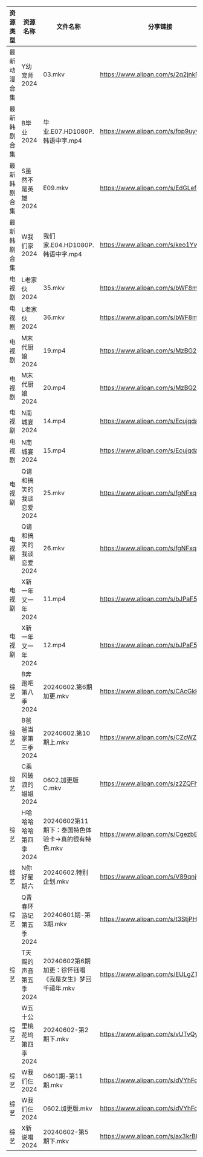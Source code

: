 | 资源类型   | 资源名称            | 文件名称                              | 分享链接                                 | 更新时间                |
| ------ | --------------- | --------------------------------- | ------------------------------------ | ------------------- |
| 最新动漫合集 | Y幼宠师2024        | 03.mkv                            | https://www.alipan.com/s/2q2jnkNLjYE | 2024-06-02 14:08:32 |
| 最新韩剧合集 | B毕业2024         | 毕业.E07.HD1080P.韩语中字.mp4           | https://www.alipan.com/s/fop9uyywL8B | 2024-06-02 00:05:06 |
| 最新韩剧合集 | S虽然不是英雄2024     | E09.mkv                           | https://www.alipan.com/s/EdGLefHeWvz | 2024-06-02 00:06:06 |
| 最新韩剧合集 | W我们家2024        | 我们家.E04.HD1080P.韩语中字.mp4          | https://www.alipan.com/s/keo1YwSJiuD | 2024-06-02 00:08:21 |
| 电视剧    | L老家伙2024        | 35.mkv                            | https://www.alipan.com/s/bWF8muEKVZh | 2024-06-02 20:05:29 |
| 电视剧    | L老家伙2024        | 36.mkv                            | https://www.alipan.com/s/bWF8muEKVZh | 2024-06-02 20:05:28 |
| 电视剧    | M末代厨娘2024       | 19.mp4                            | https://www.alipan.com/s/MzBG2dCbCix | 2024-06-02 14:05:31 |
| 电视剧    | M末代厨娘2024       | 20.mp4                            | https://www.alipan.com/s/MzBG2dCbCix | 2024-06-02 14:05:31 |
| 电视剧    | N南城宴2024        | 14.mp4                            | https://www.alipan.com/s/EcujqdaQJ8C | 2024-06-02 14:05:48 |
| 电视剧    | N南城宴2024        | 15.mp4                            | https://www.alipan.com/s/EcujqdaQJ8C | 2024-06-02 14:05:48 |
| 电视剧    | Q请和搞笑的我谈恋爱2024  | 25.mkv                            | https://www.alipan.com/s/fgNFxqmShaR | 2024-06-02 00:05:54 |
| 电视剧    | Q请和搞笑的我谈恋爱2024  | 26.mkv                            | https://www.alipan.com/s/fgNFxqmShaR | 2024-06-02 00:05:53 |
| 电视剧    | X新一年又一年2024     | 11.mp4                            | https://www.alipan.com/s/bJPaF5dmdbu | 2024-06-02 20:06:18 |
| 电视剧    | X新一年又一年2024     | 12.mp4                            | https://www.alipan.com/s/bJPaF5dmdbu | 2024-06-02 20:06:18 |
| 综艺     | B奔跑吧第八季2024     | 20240602.第6期加更.mkv                | https://www.alipan.com/s/CAcGkk8vZXT | 2024-06-02 14:06:34 |
| 综艺     | B爸爸当家第三季2024    | 20240602.第10期上.mkv                | https://www.alipan.com/s/CZcWZGAe35k | 2024-06-02 16:06:28 |
| 综艺     | C乘风破浪的姐姐2024    | 0602.加更版C.mkv                     | https://www.alipan.com/s/z2ZQFhKX5nR | 2024-06-02 14:06:44 |
| 综艺     | H哈哈哈哈哈第四季2024   | 20240602第11期下：泰国特色体验卡→真的很有特色.mkv  | https://www.alipan.com/s/CgezbEPvmVp | 2024-06-02 14:06:52 |
| 综艺     | N你好星期六          | 20240602.特别企划.mkv                 | https://www.alipan.com/s/V89qnjC6T3z | 2024-06-02 14:07:15 |
| 综艺     | Q青春环游记第五季2024   | 20240601期-第3期.mkv                 | https://www.alipan.com/s/t3StjPH9G3k | 2024-06-02 00:07:14 |
| 综艺     | T天赐的声音第五季2024   | 20240602第6期加更：徐怀钰唱《我是女生》梦回千禧年.mkv | https://www.alipan.com/s/EULgZTroyjo | 2024-06-02 14:07:30 |
| 综艺     | W五十公里桃花坞第四季2024 | 20240602-第2期下.mkv                 | https://www.alipan.com/s/vUTvQycFkAZ | 2024-06-02 16:07:29 |
| 综艺     | W我们仨2024        | 0601期-第11期.mkv                    | https://www.alipan.com/s/dVYhFcy3TMz | 2024-06-02 00:07:29 |
| 综艺     | W我们仨2024        | 0602.加更版.mkv                      | https://www.alipan.com/s/dVYhFcy3TMz | 2024-06-02 14:07:35 |
| 综艺     | X新说唱2024        | 20240602-第5期下.mkv                 | https://www.alipan.com/s/ax3krBHPWuN | 2024-06-02 14:07:42 |

